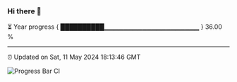 ### Hi there 👋

⏳ Year progress { ██████████▁▁▁▁▁▁▁▁▁▁▁▁▁▁▁▁▁▁▁▁ } 36.00 %

---

⏰ Updated on Sat, 11 May 2024 18:13:46 GMT

![Progress Bar CI](https://github.com/liununu/liununu/workflows/Progress%20Bar%20CI/badge.svg)
